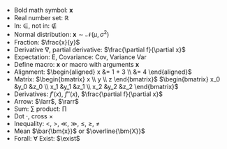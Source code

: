 
- Bold math symbol: $\pmb{x}$
- Real number set: $\mathbb{R}$
- In: $\in$, not in: $\notin$
- Normal distribution: $\pmb{x} \sim \mathcal{N}(\mu,\sigma^2)$
- Fraction: $\frac{x}{y}$
- Derivative $\nabla$, partial derivative: $\frac{\partial f}{\partial x}$
- Expectation: $\mathrm{E}$, Covariance: $\mathrm{Cov}$, Variance $\mathrm{Var}$
- Define macro: $\newcommand{\x}{\pmb{x}} \x$ or macro with arguments $\newcommand{\b}[1]{\pmb{#1}} \b{x}$
- Alignment: $\begin{aligned} x &= 1 + 3 \\ &= 4 \end{aligned}$
- Matrix: $\begin{bmatrix} x \\ y \\ z \end{bmatrix}$ $\begin{bmatrix} x_0 &y_0 &z_0 \\ x_1 &y_1 &z_1 \\ x_2 &y_2 &z_2 \end{bmatrix}$
- Derivatives: $f'(x)$, $f''(x)$, $\frac{\partial f}{\partial x}$
- Arrow: $\larr$, $\rarr$
- Sum: $\sum$ product: $\prod$
- Dot $\cdot$, cross $\times$
- Inequality: $<$, $>$, $\ll$, $\gg$, $\leq$, $\geq$, $\neq$
- Mean $\bar{\bm{x}}$ or $\overline{\bm{X}}$
- Forall: $\forall$ Exist: $\exist$